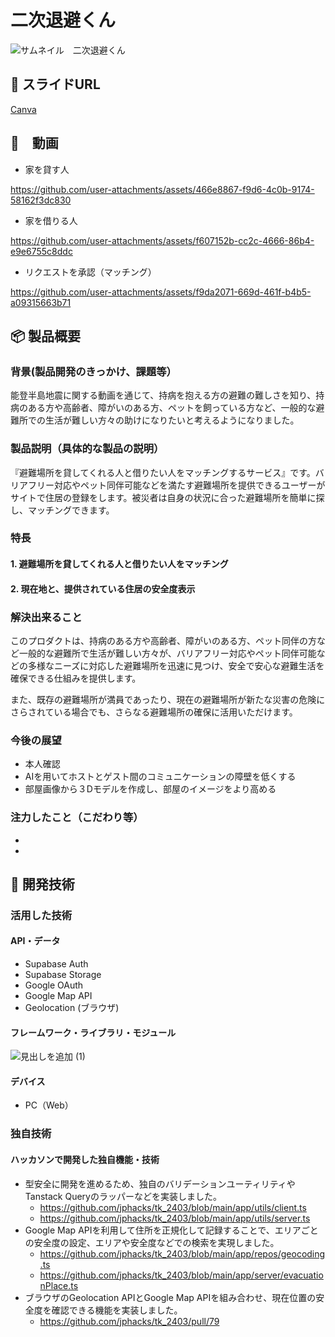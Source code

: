 # 二次退避くん

![サムネイル　二次退避くん](https://github.com/user-attachments/assets/f1c4a854-9aa4-45c4-9a90-995322b59f4d)

## 🔗 スライドURL
[Canva](https://www.canva.com/design/DAGUe39bp6I/9KdaRKhLURWXL_Cwt-S-SQ/view?utm_content=DAGUe39bp6I&utm_campaign=designshare&utm_medium=link&utm_source=editor)

## 🎥　動画
- 家を貸す人

https://github.com/user-attachments/assets/466e8867-f9d6-4c0b-9174-58162f3dc830


- 家を借りる人

https://github.com/user-attachments/assets/f607152b-cc2c-4666-86b4-e9e6755c8ddc


- リクエストを承認（マッチング）

https://github.com/user-attachments/assets/f9da2071-669d-461f-b4b5-a09315663b71






## 📦 製品概要

### 背景(製品開発のきっかけ、課題等）

能登半島地震に関する動画を通じて、持病を抱える方の避難の難しさを知り、持病のある方や高齢者、障がいのある方、ペットを飼っている方など、一般的な避難所での生活が難しい方々の助けになりたいと考えるようになりました。

### 製品説明（具体的な製品の説明）

『避難場所を貸してくれる人と借りたい人をマッチングするサービス』です。バリアフリー対応やペット同伴可能などを満たす避難場所を提供できるユーザーがサイトで住居の登録をします。被災者は自身の状況に合った避難場所を簡単に探し、マッチングできます。

### 特長

#### 1. 避難場所を貸してくれる人と借りたい人をマッチング

#### 2. 現在地と、提供されている住居の安全度表示

### 解決出来ること

このプロダクトは、持病のある方や高齢者、障がいのある方、ペット同伴の方など一般的な避難所で生活が難しい方々が、バリアフリー対応やペット同伴可能などの多様なニーズに対応した避難場所を迅速に見つけ、安全で安心な避難生活を確保できる仕組みを提供します。

また、既存の避難場所が満員であったり、現在の避難場所が新たな災害の危険にさらされている場合でも、さらなる避難場所の確保に活用いただけます。

### 今後の展望

- 本人確認
- AIを用いてホストとゲスト間のコミュニケーションの障壁を低くする
- 部屋画像から３Dモデルを作成し、部屋のイメージをより高める

### 注力したこと（こだわり等）

-
-

## 🚀 開発技術

### 活用した技術

#### API・データ

- Supabase Auth
- Supabase Storage
- Google OAuth
- Google Map API
- Geolocation (ブラウザ)

#### フレームワーク・ライブラリ・モジュール

![見出しを追加 (1)](https://github.com/user-attachments/assets/b1d55ca4-32b0-4255-bd92-b7a4925c0f1b)



#### デバイス

- PC（Web）

### 独自技術

#### ハッカソンで開発した独自機能・技術

- 型安全に開発を進めるため、独自のバリデーションユーティリティやTanstack Queryのラッパーなどを実装しました。
  - https://github.com/jphacks/tk_2403/blob/main/app/utils/client.ts
  - https://github.com/jphacks/tk_2403/blob/main/app/utils/server.ts
- Google Map APIを利用して住所を正規化して記録することで、エリアごとの安全度の設定、エリアや安全度などでの検索を実現しました。
  - https://github.com/jphacks/tk_2403/blob/main/app/repos/geocoding.ts
  - https://github.com/jphacks/tk_2403/blob/main/app/server/evacuationPlace.ts
- ブラウザのGeolocation APIとGoogle Map APIを組み合わせ、現在位置の安全度を確認できる機能を実装しました。
  - https://github.com/jphacks/tk_2403/pull/79
